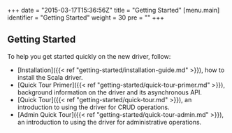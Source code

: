 +++
date = "2015-03-17T15:36:56Z"
title = "Getting Started"
[menu.main]
  identifier = "Getting Started"
  weight = 30
  pre = "<i class='fa fa-road'></i>"
+++

## Getting Started

To help you get started quickly on the new driver, follow:

  * [Installation]({{< ref "getting-started/installation-guide.md" >}}), how to install the Scala driver.
  * [Quick Tour Primer]({{< ref "getting-started/quick-tour-primer.md" >}}),  background information on the driver and its asynchronous API.
  * [Quick Tour]({{< ref "getting-started/quick-tour.md" >}}), an introduction to using the driver for CRUD operations.
  * [Admin Quick Tour]({{< ref "getting-started/quick-tour-admin.md" >}}), an introduction to using the driver for administrative operations.
